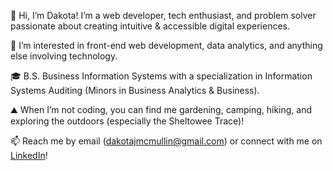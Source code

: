 👋 Hi, I’m Dakota! I’m a web developer, tech enthusiast, and problem solver passionate about creating intuitive & accessible digital experiences.

👀 I’m interested in front-end web development, data analytics, and anything else involving technology.

🎓 B.S. Business Information Systems with a specialization in Information Systems Auditing (Minors in Business Analytics & Business).

<!--💻 Skilled in HTML, CSS, and Javascript.

🌱 I’m currently learning React, Redux, Python, R, and C# and working on my portfolio.-->

⛰️ When I’m not coding, you can find me gardening, camping, hiking, and exploring the outdoors (especially the Sheltowee Trace)!

📫 Reach me by email (dakotajmcmullin@gmail.com) <!--challenge me on <a href="https://www.sololearn.com/profile/21195611">Sololearn</a>,-->or connect with me on <a href="https://www.linkedin.com/in/dakota-m">LinkedIn</a>!
<!--<br>
CodeWars: <a href="www.codewars.com/r/sVdTMQ"><img src="https://www.codewars.com/users/koda-m/badges/micro"></a>-->
<!---
dakotaydg/dakotaydg is a ✨ special ✨ repository because its `README.md` (this file) appears on your GitHub profile.
You can click the Preview link to take a look at your changes.
--->
